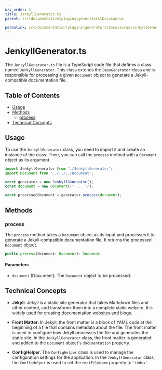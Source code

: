 ```yaml
---
nav_order: 1
title: JenkyllGenerator.ts
parent: src\documentation\plugins\generators\Docusaurus

permalink: src\documentation\plugins\generators\Docusaurus\JenkyllGenerator.ts.md
---
```


# JenkyllGenerator.ts

The `JenkyllGenerator.ts` file is a TypeScript code file that defines a class named `JenkyllGenerator`. This class extends the `BaseGenerator` class and is responsible for processing a given `Document` object to generate a Jekyll-compatible documentation file.

## Table of Contents

- [Usage](#usage)
- [Methods](#methods)
  - [process](#process)
- [Technical Concepts](#technical-concepts)

## Usage

To use the `JenkyllGenerator` class, you need to import it and create an instance of the class. Then, you can call the `process` method with a `Document` object as its argument.

```typescript
import JenkyllGenerator from "./JenkyllGenerator";
import Document from "../../../Document";

const generator = new JenkyllGenerator();
const document = new Document(/* ... */);

const processedDocument = generator.process(document);
```

## Methods

### process

The `process` method takes a `Document` object as its input and processes it to generate a Jekyll-compatible documentation file. It returns the processed `Document` object.

```typescript
public process(document: Document): Document
```

#### Parameters

- `document` (Document): The `Document` object to be processed.

## Technical Concepts

- **Jekyll**: Jekyll is a static site generator that takes Markdown files and other content, and transforms them into a complete static website. It is widely used for creating documentation websites and blogs.

- **Front Matter**: In Jekyll, the front matter is a block of YAML code at the beginning of a file that contains metadata about the file. The front matter is used to configure how Jekyll processes the file and generates the static site. In the `JenkyllGenerator` class, the front matter is generated and added to the `Document` object's `documentation` property.

- **ConfigHelper**: The `ConfigHelper` class is used to manage the configuration settings for the application. In the `JenkyllGenerator` class, the `ConfigHelper` is used to set the `rootFileName` property to `'index'`.